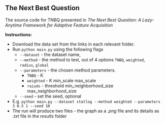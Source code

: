 ## The Next Best Question

The source code for TNBQ presented in *The Next Best Question: A Lazy-Anytime Framework for Adaptive Feature Acquisition* 

**Instructions:**
- Download the data set from the links in each relevant folder.
- Run `python main.py` using the following flags
  - `--dataset` - the dataset name, 
  - `--method` - the method to test, out of 4 options `TNBQ`, `weighted`, `radius`, `global`
  - `--parameters` - the chosen method parameters. 
    - `TNBQ` - K
    - `weighted` - K min_scale max_scale
    - `raiuds` - threshold min_neighborhood_size max_neighborhood_size
  - `--seed` - set the seed, optional
- E.g. `python main.py --dataset statlog --method weighted --parameters 3 0.5 1 --seed 10`
- The run will produce two files - the graph as a *.png* file and its details as *.txt* file in the *results* folder
